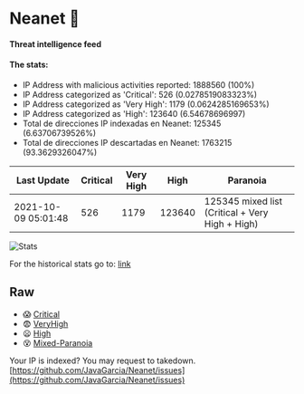 # Neanet :hocho:
#### Threat intelligence feed
#### The stats:

- IP Address with malicious activities reported: 1888560 (100%)
- IP Address categorized as 'Critical':  526 (0.0278519083323%)
- IP Address categorized as 'Very High':  1179 (0.0624285169653%)
- IP Address categorized as 'High':  123640 (6.54678696997)
- Total de direcciones IP indexadas en Neanet:  125345 (6.63706739526%)
- Total de direcciones IP descartadas en Neanet:  1763215 (93.3629326047%)

| Last Update | Critical | Very High | High | Paranoia |
| --- | --- | --- | --- | --- |
| 2021-10-09 05:01:48 | 526 | 1179 | 123640 | 125345 mixed list (Critical + Very High + High)|

![Stats](https://docs.google.com/spreadsheets/d/e/2PACX-1vSnaNMIXVabIpDJjufMlzH7poXnshF3mgd8Is1g9ytUEzVsP5my4Trn8f-xkoLLQ38xpL3HtmUexLo6/pubchart?oid=501124687&format=image)

For the historical stats go to: [link](/stats.csv)
## Raw
- :scream: [Critical](https://raw.githubusercontent.com/JavaGarcia/Neanet/master/blacklists/neanet_critical.txt)
- :fearful: [VeryHigh](https://raw.githubusercontent.com/JavaGarcia/Neanet/master/blacklists/neanet_veryHigh.txtt)
- :frowning: [High](https://raw.githubusercontent.com/JavaGarcia/Neanet/master/blacklists/neanet_high.txt)
- :dizzy_face: [Mixed-Paranoia](https://raw.githubusercontent.com/JavaGarcia/Neanet/master/blacklists/neanet_all.txt)


Your IP is indexed? You may request to takedown. [https://github.com/JavaGarcia/Neanet/issues](https://github.com/JavaGarcia/Neanet/issues)


















































































































































































































































































































































































































































































































































































































































































































































































































































































































































































































































































































































































































































































































































































































































































































































































































































































































































































































































































































































































































































































































































































































































































































































































































































































































































































































































































































































































































































































































































































































































































































































































































































































































































































































































































































































































































































































































































































































































































































































































































































































































































































































































































































































































































































































































































































































































































































































































































































































































































































































































































































































































































































































































































































































































































































































































































































































































































































































































































































































































































































































































































































































































































































































































































































































































































































































































































































































































































































































































































































































































































































































































































































































































































































































































































































































































































































































































































































































































































































































































































































































































































































































































































































































































































































































































































































































































































































































































































































































































































































































































































































































































































































































































































































































































































































































